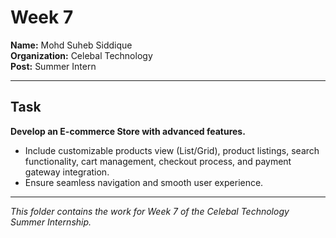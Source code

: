 # Week 7

**Name:** Mohd Suheb Siddique  
**Organization:** Celebal Technology  
**Post:** Summer Intern

---

## Task

**Develop an E-commerce Store with advanced features.**

- Include customizable products view (List/Grid), product listings, search functionality, cart management, checkout process, and payment gateway integration.
- Ensure seamless navigation and smooth user experience.

---

*This folder contains the work for Week 7 of the Celebal Technology Summer Internship.* 